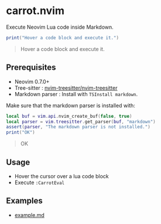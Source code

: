 # carrot.nvim

Execute Neovim Lua code inside Markdown.


```lua
print("Hover a code block and execute it.")
```
> Hover a code block and execute it.

## Prerequisites

* Neovim 0.7.0+
* Tree-sitter : [nvim-treesitter/nvim-treesitter](https://github.com/nvim-treesitter/nvim-treesitter)
* Markdown parser : Install with `TSInstall markdown`.

Make sure that the markdown parser is installed with:

```lua
local buf = vim.api.nvim_create_buf(false, true)
local parser = vim.treesitter.get_parser(buf, "markdown")
assert(parser, "The markdown parser is not installed.")
print("OK")
```
> OK


## Usage 

* Hover the cursor over a lua code block
* Execute `:CarrotEval`

## Examples

* [example.md](test/example.md)
